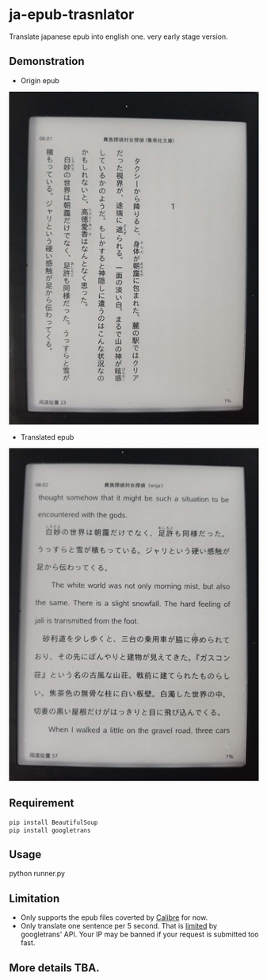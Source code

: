 # ja-epub-trasnlator
Translate japanese epub into english one.
very early stage version.


Demonstration 
--
- Origin epub

![avatar](res/ja.jpg)

- Translated epub

![avatar](res/enja.jpg)


Requirement
--
```
pip install BeautifulSoup
pip install googletrans
```


Usage
--
python runner.py

Limitation
--
- Only supports the epub files coverted by [Calibre](https://calibre-ebook.com/) for now.
- Only translate one sentence per 5 second. That is [limited](https://github.com/ssut/py-googletrans/issues/121) by googletrans' API. Your IP may be banned if your request is submitted too fast.

More details TBA.
--
